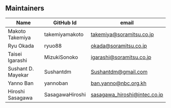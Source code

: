 ## Maintainers

| Name | GitHub Id | email |
|---|---|---|
| Makoto Takemiya | takemiyamakoto | takemiya@soramitsu.co.jp |
| Ryu Okada | ryuo88 | okada@soramitsu.co.jp |
| Taisei Igarashi | MizukiSonoko | igarashi@soramitsu.co.jp |
| Sushant D. Mayekar | Sushantdm |  Sushantdm@gmail.com |
| Yanno Ban | yannoban | ban.yanno@nbc.org.kh
| Hiroshi Sasagawa | SasagawaHiroshi | sasagawa_hiroshi@intec.co.jp |
